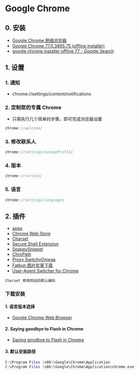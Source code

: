 # Google Chrome

## 0. 安装

- [Google Chrome 网络浏览器](https://www.google.cn/intl/zh-CN/chrome/)
- [Google Chrome 77.0.3865.75 (offline installer)](https://www.neowin.net/news/google-chrome-770386575-offline-installer/)
- [google chrome installer offline 77 - Google Search](https://www.google.com/search?ei=JFOQXehfz4_CA_j1ouAO&q=google+chrome+installer+offline+77&oq=google+chrome+installer+offline+77&gs_l=psy-ab.3..0i22i30.5075.5075..5403...0.2..0.106.106.0j1......0....1..gws-wiz.......0i71.QD_KrOQdtQs&ved=0ahUKEwjogYHFt_XkAhXPh3AKHfi6COwQ4dUDCAs&uact=5)

## 1. 设置

### 1. 通知

- chrome://settings/content/notifications

### 2. 定制您的专属 Chrome

- 只需执行几个简单的步骤，即可完成浏览器设置

```c#
chrome://welcome/
```

### 3. 修改联系人

```c#
chrome://settings/manageProfile
```

### 4. 版本

```c#
chrome://version/
```

### 5. 语言

```c#
chrome://settings/languages
```

## 2. 插件

- [apps](chrome://apps/)
- [Chrome Web Store](https://chrome.google.com/webstore?utm_source=chrome-ntp-icon)
- [Charset](https://chrome.google.com/webstore/detail/charset/oenllhgkiiljibhfagbfogdbchhdchml?utm_source=chrome-ntp-icon)
- [Secure Shell Extension](https://chrome.google.com/webstore/detail/secure-shell-extension/iodihamcpbpeioajjeobimgagajmlibd?utm_source=chrome-ntp-icon)
- [SnappySnippet](https://chrome.google.com/webstore/detail/snappysnippet/blfngdefapoapkcdibbdkigpeaffgcil/related)
- [ChroPath](https://chrome.google.com/webstore/detail/chropath/ljngjbnaijcbncmcnjfhigebomdlkcjo/reviews/?scrollchropath=true)
- [Proxy SwitchyOmega](https://chrome.google.com/webstore/detail/proxy-switchyomega/padekgcemlokbadohgkifijomclgjgif?utm_source=chrome-ntp-icon)
- [Fatkun 图片批量下载](https://chrome.google.com/webstore/search/%E5%9B%BE%E7%89%87%E4%B8%8B%E8%BD%BD?utm_source=chrome-ntp-icon)
- [User-Agent Switcher for Chrome](https://chrome.google.com/webstore/detail/user-agent-switcher-for-c/djflhoibgkdhkhhcedjiklpkjnoahfmg?utm_source=chrome-ntp-icon)

```shell
Charset 修改网站的默认编码
```

### 下载安装

#### 1. 语言版本选择

- [Google Chrome Web Browser](https://www.google.com/intl/en_uk/chrome/)

#### 2. Saying goodbye to Flash in Chrome

- [Saying goodbye to Flash in Chrome](https://www.blog.google/products/chrome/saying-goodbye-flash-chrome/)

#### 3. 默认安装路径

```c#
C:\Program Files (x86)\Google\Chrome\Application
C:\Program Files (x86)\Google\Chrome\Application\chrome.exe
```

